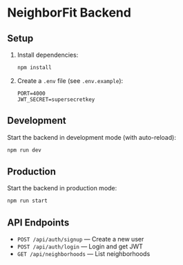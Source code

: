 # NeighborFit Backend

## Setup

1. Install dependencies:
   ```sh
   npm install
   ```
2. Create a `.env` file (see `.env.example`):
   ```env
   PORT=4000
   JWT_SECRET=supersecretkey
   ```

## Development

Start the backend in development mode (with auto-reload):
```sh
npm run dev
```

## Production

Start the backend in production mode:
```sh
npm run start
```

## API Endpoints

- `POST /api/auth/signup` — Create a new user
- `POST /api/auth/login` — Login and get JWT
- `GET /api/neighborhoods` — List neighborhoods 